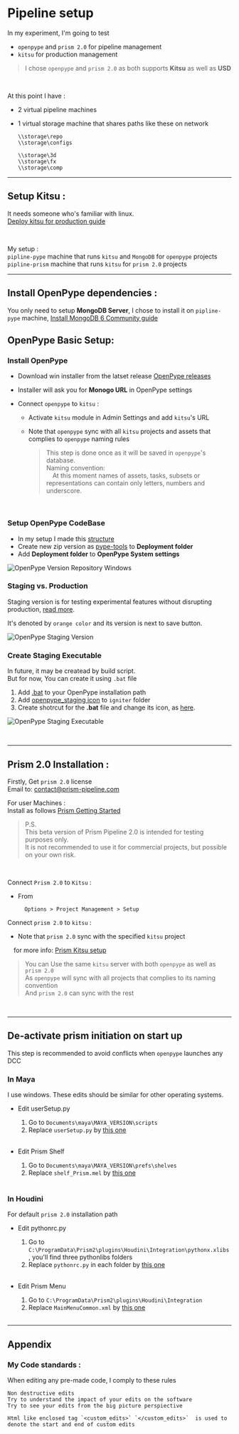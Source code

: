 # Pipeline setup

In my experiment, I'm going to test 

- `openpype` and `prism 2.0` for pipeline management 
- `kitsu` for production management

> I chose `openpype` and `prism 2.0` as both supports **Kitsu** as well as **USD**

<br>

At this point I have : 
- 2 virtual pipeline machines
- 1 virtual storage machine that shares paths like these on network
 
    ```
    \\storage\repo
    \\storage\configs

    \\storage\3d
    \\storage\fx
    \\storage\comp
    ```


---

## Setup Kitsu : 
It needs someone who's familiar with linux. <br>
[Deploy kitsu for production guide](resources/guides/kitsu-deploy.md)

<br>

My setup : <br>
`pipline-pype` machine that runs `kitsu` and `MongoDB` for `openpype` projects <br>
`pipline-prism` machine that runs `kitsu` for `prism 2.0` projects <br>

---

## Install OpenPype dependencies : 

You only need to setup **MongoDB Server**, I chose to install it on `pipline-pype` machine, 
[Install MongoDB 6 Community guide](resources/guides/mongodb-ubuntu.md)


## OpenPype Basic Setup:

### Install OpenPype

- Download win installer from the latset release [OpenPype releases](https://github.com/ynput/OpenPype/releases)
- Installer will ask you for **Monogo URL** in OpenPype settings 
  
- Connect `openpype` to `kitsu` : 
  - Activate `kitsu` module in Admin Settings and add `kitsu`'s URL
  - Note that `openpype` sync with all `kitsu` projects and assets that complies to `openpype` naming rules  

    > This step is done once as it will be saved in `openpype`'s  database.
    ><br>
    >Naming convention:<br>
    >&emsp;At this moment names of assets, tasks, subsets or representations can contain only letters, numbers and underscore.

<br>

### Setup OpenPype CodeBase
- In my setup I made this [structure](resources/files/openpype_codebase/README.md) 
- Create new zip version as [pype-tools](resources/guides/pype-tools.md) to **Deployment folder**
- Add **Deployment folder** to **OpenPype System settings**
  
 
![OpenPype Version Repository Windows](resources/images/A_pipeline_setup/A_pipeline_setup_01.jpg)

### Staging vs. Production

Staging version is for testing experimental features without disrupting production, [read more](https://openpype.io/docs/admin_distribute#staging-vs-production).

It's denoted by `orange color` and its version is next to save button.

![OpenPype Staging Version](resources/images/A_pipeline_setup/A_pipeline_setup_02.jpg)

### Create Staging Executable
In future, it may be createad by build script.<br>
But for now, You can create it using `.bat` file

1) Add [.bat](resources/files/openpype_staging_exe/opepype_gui_staging.bat) to your OpenPype installation path
2) Add [openpype_staging icon](resources\files\openpype_staging_exe\openpype_staging.ico) to `igniter` folder
3) Create shotrcut for the **.bat** file and change its icon, as [here](https://www.oreilly.com/library/view/java-garage/0321246233/0321246233_ch34lev1sec3.html).

![OpenPype Staging Executable](resources/images/A_pipeline_setup/A_pipeline_setup_03.jpg)

<br>

---

## Prism 2.0 Installation : 
Firstly, Get `prism 2.0` license <br>
Email to: contact@prism-pipeline.com

For user Machines : <br>
Install as follows [Prism Getting Started](https://prism-pipeline.com/docs/latest/index/getting_started.html)

>P.S.<br>
>This beta version of Prism Pipeline 2.0 is intended for testing purposes only.<br>It is not recommended to use it for commercial projects, but possible on your own risk.

<br>

Connect `Prism 2.0` to `Kitsu` : 

- From

        Options > Project Management > Setup 

Connect `prism 2.0` to `kitsu` : 
- Note that `prism 2.0` sync with the specified `kitsu` project

&emsp;for more info: [Prism Kitsu setup](https://prism-pipeline.com/docs/latest/index/plugins/Kitsu.html)


> You can Use the same `kitsu` server with both `openpype` as well as `prism 2.0`  <br>
> As `openpype` will sync with all projects that complies to its naming convention <br>
> And `prism 2.0` can sync with the rest <br>

<br>

---

## De-activate prism initiation on start up

This step is recommended to avoid conflicts when `openpype` launches any DCC 

### In Maya
I use windows. These edits should be similar for other operating systems. 

- Edit userSetup.py 
    
    1) Go to `Documents\maya\MAYA_VERSION\scripts` 
    2) Replace `userSetup.py` by [this one](resources/files/maya/userSetup.py) 
   
    <br>

- Edit Prism Shelf

    1) Go to `Documents\maya\MAYA_VERSION\prefs\shelves`
    2) Replace `shelf_Prism.mel` by [this one](resources/files/maya/shelf_Prism.mel)

    <br>
    
### In Houdini
For default `prism 2.0` installation path

- Edit pythonrc.py 
    
    1) Go to `C:\ProgramData\Prism2\plugins\Houdini\Integration\pythonx.xlibs` , you'll find three pythonlibs folders 
    2) Replace `pythonrc.py` in each folder by [this one](resources/files/houdini/pythonrc.py)

    <br>

- Edit Prism Menu
  
  1) Go to `C:\ProgramData\Prism2\plugins\Houdini\Integration`
  2) Replace `MainMenuCommon.xml` by [this one](resources/files/houdini/MainMenuCommon.xml)
   
    <br>


---
## Appendix

### My Code standards : 

When editing any pre-made code, I comply to these rules

    Non destructive edits 
    Try to understand the impact of your edits on the software
    Try to see your edits from the big picture perspiective

    Html like enclosed tag `<custom_edits>` `</custom_edits>`  is used to denote the start and end of custom edits
